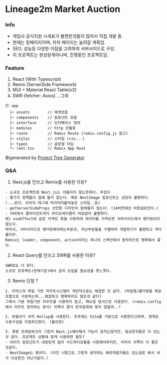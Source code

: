 # Lineage2m Market Auction

### Info

- 게임사 공식지원 시세표가 불편한것들이 많아서 직접 개발 중.
- 현재는 원페이지이며, 차차 페이지는 늘려갈 계획임.
- SEO, 성능등 다양한 이점을 고려하여 서버사이드로 구성.
- 이 프로젝트는 완성된게아니며, 진행중인 프로젝트임.

### Feature

1. React (With Typescript)
2. Remix (ServerSide Framework)
3. MUI + Material React Table(v2)
4. SWR (fetcher: Axios) ...그외

```
📦 app
  ├─ assets        // 에셋모음
  ├─ components    // 컴포넌트 모음
  ├─ interface     // 인터페이스 정의
  ├─ modules       // http 모듈등
  ├─ route         // Remix Route (remix.config.js 참고)
  ├─ styles        // 스타일 (css...)
  ├─ types         // 글로벌 타입
  └─ root.tsx      // Remix App Root
```

©generated by
[Project Tree Generator](https://woochanleee.github.io/project-tree-generator)

### Q&A

1. Next.js를 안쓰고 Remix를 사용한 이유?

```
- 소규모 프로젝트에 Next.js는 어울리지 않는듯하다. 무겁다
- 몇가지 정책들이 맘에 들지 않는다. 예로 NextImage 컴포넌트는 상당히 불편하다.
(...로더, 이미지 태그에 덕지덕지붙혀놓은 스타일..등)
- getServerSideProps 선언등 디자인이 맘에들지 않는다. (14버전에선 바뀐걸로안다.)
- 서버에서 클라이언트까지 라이프싸이클이 따로없어 불편하다.
예) useEffect와 같은 리액트 훅을 사용하여 데이터를 가져오면 서버사이드에서 랜더링되지 않는다.
따라서, 서버사이드로 랜더링해야하는부분과, 아닌부분들을 구별하며 개발하기가 불편하고 까다롭더라.
Remix는 loader, component, action이라는 하나의 스택안에서 동작하므로 명확해서 좋다.
```

2. React Query를 안쓰고 SWR를 사용한 이유?

```
SWR로도 다 된다.
소규모 프로젝트(현재기준)에서 굳이 도입할 필요성을 못느꼇다.
```

3. Remix 단점 ?

```
1. 리믹스의 파일 기반 라우트시스템이 개인적으로는 복잡한 것 같다. (파일명/폴더명을 특문조합으로 구분하는데...복잡하고 명확하지도 않은것 같다)
그래서 기본 파일기반 라우트를 사용하지 않고, 매뉴얼 방식으로 사용한다. (remix.config에서 라우트 정의하는 방식) 이쪽이 좀더 한국문화에 맞지 않을까..?

2. 번들러가 아직 Rollup을 사용한다. 추후에는 Vite를 기본으로 사용한다고하며, 현재도 수동구성을 지원하긴한다. (불안정)

3. 경량 프레임워크라 그런지 Next.js에비해서 기능이 많지는않지만, 필요한것들은 다 있는 것 같다. 프로젝트 상황에 맞게 사용하면 될듯?
- 이미지 컴포넌트가 내장된게 없어 서드파티모듈을 사용해야하지만, 차라리 이쪽이 더 좋은 것같다.
- NextImage는 똥이다. (이건 나말고도 그렇게 생각하는 해외개발자들도 있는걸로 봐서 내가 이상한건 아닌거같다.)
```
